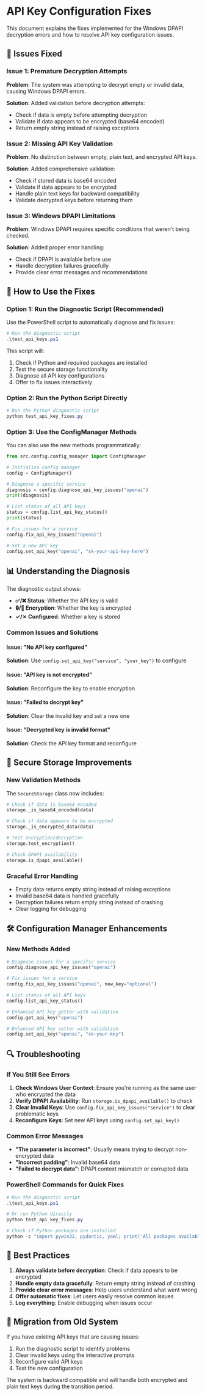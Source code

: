 # API Key Configuration Fixes

This document explains the fixes implemented for the Windows DPAPI decryption errors and how to resolve API key configuration issues.

## 🚨 Issues Fixed

### Issue 1: Premature Decryption Attempts
**Problem**: The system was attempting to decrypt empty or invalid data, causing Windows DPAPI errors.

**Solution**: Added validation before decryption attempts:
- Check if data is empty before attempting decryption
- Validate if data appears to be encrypted (base64 encoded)
- Return empty string instead of raising exceptions

### Issue 2: Missing API Key Validation
**Problem**: No distinction between empty, plain text, and encrypted API keys.

**Solution**: Added comprehensive validation:
- Check if stored data is base64 encoded
- Validate if data appears to be encrypted
- Handle plain text keys for backward compatibility
- Validate decrypted keys before returning them

### Issue 3: Windows DPAPI Limitations
**Problem**: Windows DPAPI requires specific conditions that weren't being checked.

**Solution**: Added proper error handling:
- Check if DPAPI is available before use
- Handle decryption failures gracefully
- Provide clear error messages and recommendations

## 🔧 How to Use the Fixes

### Option 1: Run the Diagnostic Script (Recommended)

Use the PowerShell script to automatically diagnose and fix issues:

```powershell
# Run the diagnostic script
.\test_api_keys.ps1
```

This script will:
1. Check if Python and required packages are installed
2. Test the secure storage functionality
3. Diagnose all API key configurations
4. Offer to fix issues interactively

### Option 2: Run the Python Script Directly

```powershell
# Run the Python diagnostic script
python test_api_key_fixes.py
```

### Option 3: Use the ConfigManager Methods

You can also use the new methods programmatically:

```python
from src.config.config_manager import ConfigManager

# Initialize config manager
config = ConfigManager()

# Diagnose a specific service
diagnosis = config.diagnose_api_key_issues("openai")
print(diagnosis)

# List status of all API keys
status = config.list_api_key_status()
print(status)

# Fix issues for a service
config.fix_api_key_issues("openai")

# Set a new API key
config.set_api_key("openai", "sk-your-api-key-here")
```

## 📊 Understanding the Diagnosis

The diagnostic output shows:

- **✅/❌ Status**: Whether the API key is valid
- **🔒/📝 Encryption**: Whether the key is encrypted
- **✓/✗ Configured**: Whether a key is stored

### Common Issues and Solutions

#### Issue: "No API key configured"
**Solution**: Use `config.set_api_key("service", "your_key")` to configure

#### Issue: "API key is not encrypted"
**Solution**: Reconfigure the key to enable encryption

#### Issue: "Failed to decrypt key"
**Solution**: Clear the invalid key and set a new one

#### Issue: "Decrypted key is invalid format"
**Solution**: Check the API key format and reconfigure

## 🔐 Secure Storage Improvements

### New Validation Methods

The `SecureStorage` class now includes:

```python
# Check if data is base64 encoded
storage._is_base64_encoded(data)

# Check if data appears to be encrypted
storage._is_encrypted_data(data)

# Test encryption/decryption
storage.test_encryption()

# Check DPAPI availability
storage.is_dpapi_available()
```

### Graceful Error Handling

- Empty data returns empty string instead of raising exceptions
- Invalid base64 data is handled gracefully
- Decryption failures return empty string instead of crashing
- Clear logging for debugging

## 🛠️ Configuration Manager Enhancements

### New Methods Added

```python
# Diagnose issues for a specific service
config.diagnose_api_key_issues("openai")

# Fix issues for a service
config.fix_api_key_issues("openai", new_key="optional")

# List status of all API keys
config.list_api_key_status()

# Enhanced API key getter with validation
config.get_api_key("openai")

# Enhanced API key setter with validation
config.set_api_key("openai", "sk-your-key")
```

## 🔍 Troubleshooting

### If You Still See Errors

1. **Check Windows User Context**: Ensure you're running as the same user who encrypted the data
2. **Verify DPAPI Availability**: Run `storage.is_dpapi_available()` to check
3. **Clear Invalid Keys**: Use `config.fix_api_key_issues("service")` to clear problematic keys
4. **Reconfigure Keys**: Set new API keys using `config.set_api_key()`

### Common Error Messages

- **"The parameter is incorrect"**: Usually means trying to decrypt non-encrypted data
- **"Incorrect padding"**: Invalid base64 data
- **"Failed to decrypt data"**: DPAPI context mismatch or corrupted data

### PowerShell Commands for Quick Fixes

```powershell
# Run the diagnostic script
.\test_api_keys.ps1

# Or run Python directly
python test_api_key_fixes.py

# Check if Python packages are installed
python -c "import pywin32, pydantic, yaml; print('All packages available')"
```

## 📝 Best Practices

1. **Always validate before decryption**: Check if data appears to be encrypted
2. **Handle empty data gracefully**: Return empty string instead of crashing
3. **Provide clear error messages**: Help users understand what went wrong
4. **Offer automatic fixes**: Let users easily resolve common issues
5. **Log everything**: Enable debugging when issues occur

## 🔄 Migration from Old System

If you have existing API keys that are causing issues:

1. Run the diagnostic script to identify problems
2. Clear invalid keys using the interactive prompts
3. Reconfigure valid API keys
4. Test the new configuration

The system is backward compatible and will handle both encrypted and plain text keys during the transition period. 